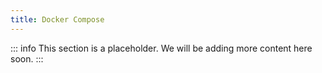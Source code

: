 ```yaml
---
title: Docker Compose
---
```


::: info
This section is a placeholder. We will be adding more content here soon.
:::
